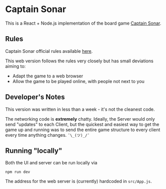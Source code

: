 # Captain Sonar

This is a React + Node.js implementation of the board game
[Captain Sonar](https://boardgamegeek.com/boardgame/171131/captain-sonar).

## Rules

Captain Sonar official rules available [here](https://www.matagot.com/IMG/pdf/SONAR_RULES_EN_lr.pdf).

This web version follows the rules very closely but has small deviations aiming to:

 - Adapt the game to a web browser
 - Allow the game to be played online, with people not next to you

## Developer's Notes

This version was written in less than a week - it's not the cleanest code.

The networking code is __extremely__ chatty. Ideally, the Server would only send "updates" to each Client,
but the quickest and easiest way to get the game up and running was to send the entire game
structure to every client every time anything changes. `¯\_(ツ)_/¯`

## Running "locally"

Both the UI and server can be run locally via

    npm run dev

The address for the web server is (currently) hardcoded in `src/App.js`.

